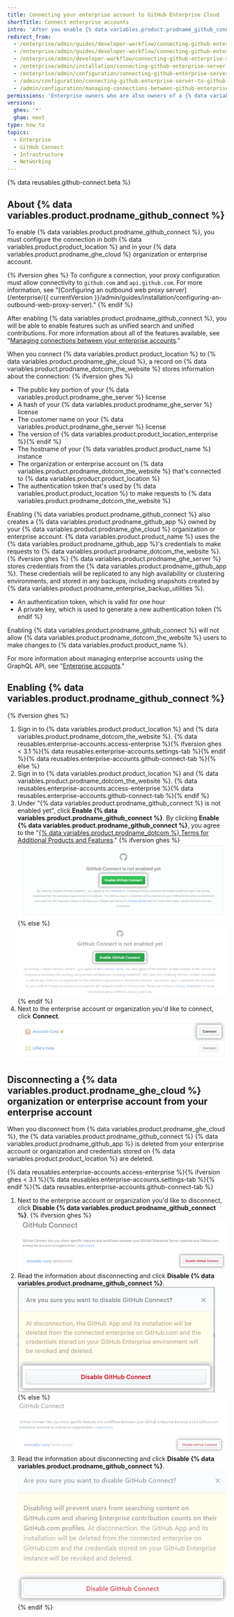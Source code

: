```yaml
---
title: Connecting your enterprise account to GitHub Enterprise Cloud
shortTitle: Connect enterprise accounts
intro: 'After you enable {% data variables.product.prodname_github_connect %}, you can share specific features and workflows between {% data variables.product.product_location %} and {% data variables.product.prodname_ghe_cloud %}.'
redirect_from:
  - /enterprise/admin/guides/developer-workflow/connecting-github-enterprise-to-github-com/
  - /enterprise/admin/guides/developer-workflow/connecting-github-enterprise-server-to-github-com
  - /enterprise/admin/developer-workflow/connecting-github-enterprise-server-to-githubcom/
  - /enterprise/admin/installation/connecting-github-enterprise-server-to-github-enterprise-cloud
  - /enterprise/admin/configuration/connecting-github-enterprise-server-to-github-enterprise-cloud
  - /admin/configuration/connecting-github-enterprise-server-to-github-enterprise-cloud
  - /admin/configuration/managing-connections-between-github-enterprise-server-and-github-enterprise-cloud/connecting-github-enterprise-server-to-github-enterprise-cloud
permissions: 'Enterprise owners who are also owners of a {% data variables.product.prodname_ghe_cloud %} organization or enterprise account can enable {% data variables.product.prodname_github_connect %}.'
versions:
  ghes: '*'
  ghae: next
type: how_to
topics:
  - Enterprise
  - GitHub Connect
  - Infrastructure
  - Networking
---
```


{% data reusables.github-connect.beta %}

## About {% data variables.product.prodname_github_connect %}

To enable {% data variables.product.prodname_github_connect %}, you must configure the connection in both {% data variables.product.product_location %} and in your {% data variables.product.prodname_ghe_cloud %} organization or enterprise account.

{% ifversion ghes %}
To configure a connection, your proxy configuration must allow connectivity to `github.com` and `api.github.com`. For more information, see "[Configuring an outbound web proxy server](/enterprise/{{ currentVersion }}/admin/guides/installation/configuring-an-outbound-web-proxy-server)."
{% endif %}

After enabling {% data variables.product.prodname_github_connect %}, you will be able to enable features such as unified search and unified contributions. For more information about all of the features available, see "[Managing connections between your enterprise accounts](/admin/configuration/managing-connections-between-your-enterprise-accounts)."

When you connect {% data variables.product.product_location %} to {% data variables.product.prodname_ghe_cloud %}, a record on {% data variables.product.prodname_dotcom_the_website %} stores information about the connection:
{% ifversion ghes %}
- The public key portion of your {% data variables.product.prodname_ghe_server %} license
- A hash of your {% data variables.product.prodname_ghe_server %} license
- The customer name on your {% data variables.product.prodname_ghe_server %} license
- The version of {% data variables.product.product_location_enterprise %}{% endif %}
- The hostname of your {% data variables.product.product_name %} instance
- The organization or enterprise account on {% data variables.product.prodname_dotcom_the_website %} that's connected to {% data variables.product.product_location %}
- The authentication token that's used by {% data variables.product.product_location %} to make requests to {% data variables.product.prodname_dotcom_the_website %}

Enabling {% data variables.product.prodname_github_connect %} also creates a {% data variables.product.prodname_github_app %} owned by your {% data variables.product.prodname_ghe_cloud %} organization or enterprise account. {% data variables.product.product_name %} uses the {% data variables.product.prodname_github_app %}'s credentials to make requests to {% data variables.product.prodname_dotcom_the_website %}.
{% ifversion ghes %}
{% data variables.product.prodname_ghe_server %} stores credentials from the {% data variables.product.prodname_github_app %}. These credentials will be replicated to any high availability or clustering environments, and stored in any backups, including snapshots created by {% data variables.product.prodname_enterprise_backup_utilities %}.
- An authentication token, which is valid for one hour
- A private key, which is used to generate a new authentication token
{% endif %}

Enabling {% data variables.product.prodname_github_connect %} will not allow {% data variables.product.prodname_dotcom_the_website %} users to make changes to {% data variables.product.product_name %}.

For more information about managing enterprise accounts using the GraphQL API, see "[Enterprise accounts](/graphql/guides/managing-enterprise-accounts)."
## Enabling {% data variables.product.prodname_github_connect %}

{% ifversion ghes %}
1. Sign in to {% data variables.product.product_location %} and {% data variables.product.prodname_dotcom_the_website %}.
{% data reusables.enterprise-accounts.access-enterprise %}{% ifversion ghes < 3.1 %}{% data reusables.enterprise-accounts.settings-tab %}{% endif %}{% data reusables.enterprise-accounts.github-connect-tab %}{% else %}
1. Sign in to {% data variables.product.product_location %} and {% data variables.product.prodname_dotcom_the_website %}.
{% data reusables.enterprise-accounts.access-enterprise %}{% data reusables.enterprise-accounts.github-connect-tab %}{% endif %}
1. Under "{% data variables.product.prodname_github_connect %} is not enabled yet", click **Enable {% data variables.product.prodname_github_connect %}**. By clicking **Enable {% data variables.product.prodname_github_connect %}**, you agree to the "<a href="/github/site-policy/github-terms-for-additional-products-and-features#connect" class="dotcom-only">{% data variables.product.prodname_dotcom %} Terms for Additional Products and Features</a>."
{% ifversion ghes %}
  ![Enable GitHub Connect button](/assets/images/enterprise/business-accounts/enable-github-connect-button.png){% else %}
  ![Enable GitHub Connect button](/assets/images/enterprise/github-ae/enable-github-connect-button.png)
{% endif %}
1. Next to the enterprise account or organization you'd like to connect, click **Connect**.
  ![Connect button next to an enterprise account or business](/assets/images/enterprise/business-accounts/choose-enterprise-or-org-connect.png)

## Disconnecting a {% data variables.product.prodname_ghe_cloud %} organization or enterprise account from your enterprise account

When you disconnect from {% data variables.product.prodname_ghe_cloud %}, the {% data variables.product.prodname_github_connect %} {% data variables.product.prodname_github_app %} is deleted from your enterprise account or organization and credentials stored on {% data variables.product.product_location %} are deleted.

{% data reusables.enterprise-accounts.access-enterprise %}{% ifversion ghes < 3.1 %}{% data reusables.enterprise-accounts.settings-tab %}{% endif %}{% data reusables.enterprise-accounts.github-connect-tab %}
1. Next to the enterprise account or organization you'd like to disconnect, click **Disable {% data variables.product.prodname_github_connect %}**.
{% ifversion ghes %}
  ![Disable GitHub Connect button next to an enterprise account or organization name](/assets/images/enterprise/business-accounts/disable-github-connect-button.png)
1. Read the information about disconnecting and click **Disable {% data variables.product.prodname_github_connect %}**.
  ![Modal with warning information about disconnecting and confirmation button](/assets/images/enterprise/business-accounts/confirm-disable-github-connect.png)  
{% else %}
  ![Disable GitHub Connect button next to an enterprise account or organization name](/assets/images/enterprise/github-ae/disable-github-connect-button.png)
1. Read the information about disconnecting and click **Disable {% data variables.product.prodname_github_connect %}**.
  ![Modal with warning information about disconnecting and confirmation button](/assets/images/enterprise/github-ae/confirm-disable-github-connect.png)
{% endif %} 
